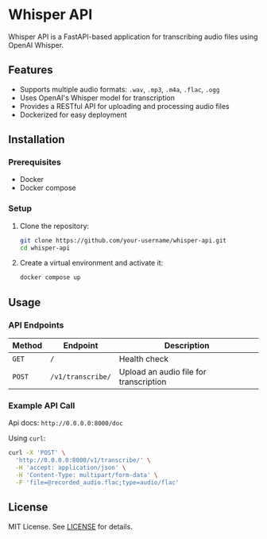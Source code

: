 # Whisper API

Whisper API is a FastAPI-based application for transcribing audio files using OpenAI Whisper.

## Features
- Supports multiple audio formats: `.wav`, `.mp3`, `.m4a`, `.flac`, `.ogg`
- Uses OpenAI's Whisper model for transcription
- Provides a RESTful API for uploading and processing audio files
- Dockerized for easy deployment

## Installation

### Prerequisites
- Docker
- Docker compose

### Setup

1. Clone the repository:
   ```sh
   git clone https://github.com/your-username/whisper-api.git
   cd whisper-api
   ```

2. Create a virtual environment and activate it:
   ```sh
   docker compose up
   ```

## Usage

### API Endpoints

| Method | Endpoint            | Description                   |
|--------|---------------------|-------------------------------|
| `GET`  | `/`                 | Health check                  |
| `POST` | `/v1/transcribe/`   | Upload an audio file for transcription |

### Example API Call

Api docs: `http://0.0.0.0:8000/doc`

Using `curl`:
```sh
curl -X 'POST' \
  'http://0.0.0.0:8000/v1/transcribe/' \
  -H 'accept: application/json' \
  -H 'Content-Type: multipart/form-data' \
  -F 'file=@recorded_audio.flac;type=audio/flac'
```

## License
MIT License. See [LICENSE](LICENSE) for details.